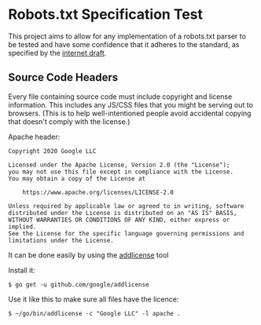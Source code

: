 # Robots.txt Specification Test

This project aims to allow for any implementation of a robots.txt parser to be
tested and have some confidence that it adheres to the standard, as specified by
the [internet draft](https://tools.ietf.org/html/draft-koster-rep).

## Source Code Headers

Every file containing source code must include copyright and license
information. This includes any JS/CSS files that you might be serving out to
browsers. (This is to help well-intentioned people avoid accidental copying that
doesn't comply with the license.)

Apache header:

    Copyright 2020 Google LLC

    Licensed under the Apache License, Version 2.0 (the "License");
    you may not use this file except in compliance with the License.
    You may obtain a copy of the License at

        https://www.apache.org/licenses/LICENSE-2.0

    Unless required by applicable law or agreed to in writing, software
    distributed under the License is distributed on an "AS IS" BASIS,
    WITHOUT WARRANTIES OR CONDITIONS OF ANY KIND, either express or implied.
    See the License for the specific language governing permissions and
    limitations under the License.

It can be done easily by using the
[addlicense](https://github.com/google/addlicense) tool

Install it:

```
$ go get -u github.com/google/addlicense
```

Use it like this to make sure all files have the licence:

```
$ ~/go/bin/addlicense -c "Google LLC" -l apache .
```
